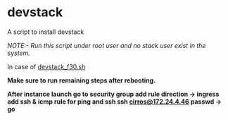 # devstack
A script to install devstack

*NOTE:- Run this script under root user and no stack user exist in the system.*

In case of [devstack_f30.sh](https://github.com/son-vyas/openstack-deployer/blob/master/devstack_f30.sh)

**Make sure to run remaining steps after rebooting.**

****After instance launch
go to security group add rule
direction → ingress
add ssh & icmp rule for ping and ssh
ssh cirros@172.24.4.46 passwd → go****
